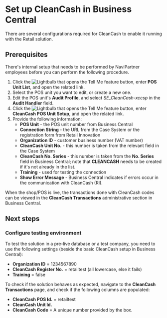 # Set up CleanCash in Business Central

There are several configurations required for CleanCash to enable it running with the Retail solution.

## Prerequisites

There's internal setup that needs to be performed by NaviPartner employees before you can perform the following procedure. 

1. Click the ![Lightbulb that opens the Tell Me feature](../../../images/Icons/Lightbulb_icon.png "Tell Me what you want to do") button, enter **POS Unit List**, and open the related link.   
2. Select the POS unit you want to edit, or create a new one.
3. Edit the POS unit's **Audit Profile**, and select *SE_CleanCash-xccsp* in the **Audit Handler** field.
4. Click the ![Lightbulb that opens the Tell Me feature](../../../images/Icons/Lightbulb_icon.png "Tell Me what you want to do") button, enter **CleanCash POS Unit Setup**, and open the related link.   
5. Provide the following information: 
   - **POS Unit** - the POS unit number from Business Central
   - **Connection String** - the URL from the Case System or the registration form from Retail Innovation
   - **Organization ID** - customer business number (VAT number)
   - **CleanCash Unit No.** - this number is taken from the relevant field in the Case System
   - **CleanCash No. Series** - this number is taken from the **No. Series** field in Business Central; note that **CLEANCASH** needs to be created if it's not already in the list.
   - **Training** - used for testing the connection
   - **Show Error Message** - Business Central indicates if errors occur in the communication with CleanCash (RI).
  
  When the shop/POS is live, the transactions done with CleanCash codes can be viewed in the **CleanCash Transactions** administrative section in Business Central.

## Next steps

### Configure testing environment

To test the solution in a pre-live database or a test company, you need to use the following settings (beside the basic CleanCash setup in Business Central):

- **Organization ID** = 1234567890
- **CleanCash Register No.** = retailtest (all lowercase, else it fails)
- **Training** = false

To check if the solution behaves as expected, navigate to the **CleanCash Transactions** page, and check if the following columns are populated:

- **CleanCash POS Id.** = retailtest
- **CleanCash Unit Id.**
- **CleanCash Code** = A unique number provided by the box.

